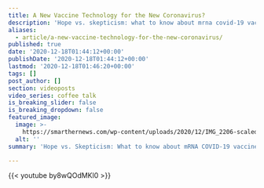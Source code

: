 ```yaml
---
title: A New Vaccine Technology for the New Coronavirus?
description: 'Hope vs. skepticism: what to know about mrna covid-19 vaccines'
aliases:
  - article/a-new-vaccine-technology-for-the-new-coronavirus/
published: true
date: '2020-12-18T01:44:12+00:00'
publishDate: '2020-12-18T01:44:12+00:00'
lastmod: '2020-12-18T01:46:20+00:00'
tags: []
post_author: []
section: videoposts
video_series: coffee talk
is_breaking_slider: false
is_breaking_dropdown: false
featured_image:
  image: >-
    https://smarthernews.com/wp-content/uploads/2020/12/IMG_2206-scaled-e1608255954912-1024x829.jpg
  alt: ''
summary: 'Hope vs. Skepticism: What to know about mRNA COVID-19 vaccines'

---
```

{{< youtube by8wQOdMKl0 >}}